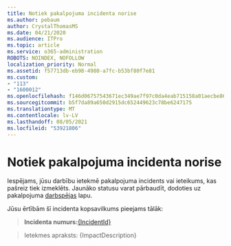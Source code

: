 ```yaml
---
title: Notiek pakalpojuma incidenta norise
ms.author: pebaum
author: CrystalThomasMS
ms.date: 04/21/2020
ms.audience: ITPro
ms.topic: article
ms.service: o365-administration
ROBOTS: NOINDEX, NOFOLLOW
localization_priority: Normal
ms.assetid: f57713db-eb98-4980-a7fc-b53bf80f7e81
ms.custom:
- "113"
- "1600012"
ms.openlocfilehash: f146d06757543671ec349ae7f97c0da4eab715158a01aecbe86d07094a582d01
ms.sourcegitcommit: b5f7da89a650d2915dc652449623c78be6247175
ms.translationtype: MT
ms.contentlocale: lv-LV
ms.lasthandoff: 08/05/2021
ms.locfileid: "53921806"
---
```

# <a name="service-incident-in-progress"></a>Notiek pakalpojuma incidenta norise

Iespējams, jūsu darbību ietekmē pakalpojuma incidents vai ieteikums, kas pašreiz tiek izmeklēts. Jaunāko statusu varat pārbaudīt, dodoties uz pakalpojuma [darbspējas](https://admin.microsoft.com/adminportal/home#/servicehealth) lapu.
  
Jūsu ērtībām šī incidenta kopsavilkums pieejams tālāk:
  
> **Incidenta numurs:**[{IncidentId}](https://admin.microsoft.com/adminportal/home#/servicehealth)
    
> Ietekmes apraksts: {ImpactDescription}
